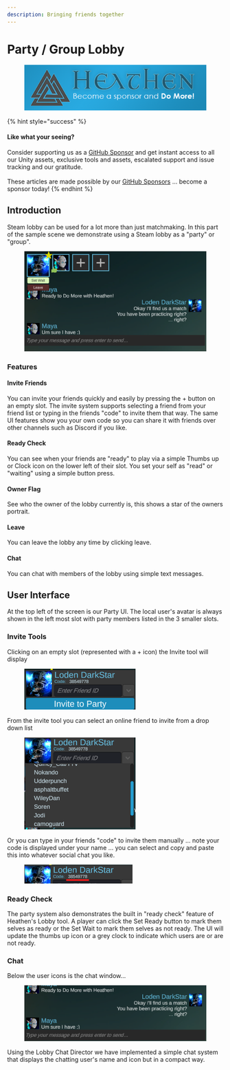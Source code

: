 ```yaml
---
description: Bringing friends together
---
```


# Party / Group Lobby

<figure><img src="../../../../.gitbook/assets/512x128 Sponsor Banner.png" alt="Become a sponsor and Do More"><figcaption></figcaption></figure>

{% hint style="success" %}
#### Like what your seeing?

Consider supporting us as a [GitHub Sponsor](../../../../company/become-a-sponsor.md) and get instant access to all our Unity assets, exclusive tools and assets, escalated support and issue tracking and our gratitude.\
\
These articles are made possible by our [GitHub Sponsors](https://github.com/sponsors/heathen-engineering) ... become a sponsor today!
{% endhint %}

## Introduction&#x20;

Steam lobby can be used for a lot more than just matchmaking. In this part of the sample scene we demonstrate using a Steam lobby as a "party" or "group".

<figure><img src="../../../../.gitbook/assets/image (3).png" alt=""><figcaption></figcaption></figure>

### Features

#### Invite Friends

You can invite your friends quickly and easily by pressing the + button on an empty slot. The invite system supports selecting a friend from your friend list or typing in the friends "code" to invite them that way. The same UI features show you your own code so you can share it with friends over other channels such as Discord if you like.

#### Ready Check

You can see when your friends are "ready" to play via a simple Thumbs up or Clock icon on the lower left of their slot. You set your self as "read" or "waiting" using a simple button press.

#### Owner Flag

See who the owner of the lobby currently is, this shows a star of the owners portrait.

#### Leave

You can leave the lobby any time by clicking leave.

#### Chat

You can chat with members of the lobby using simple text messages.

## User Interface

At the top left of the screen is our Party UI. The local user's avatar is always shown in the left most slot with party members listed in the 3 smaller slots.&#x20;

### Invite Tools

Clicking on an empty slot (represented with a + icon) the Invite tool will display

<figure><img src="../../../../.gitbook/assets/image (1) (1).png" alt=""><figcaption></figcaption></figure>

From the invite tool you can select an online friend to invite from a drop down list

<figure><img src="../../../../.gitbook/assets/image (2) (1).png" alt=""><figcaption></figcaption></figure>

Or you can type in your friends "code" to invite them manually ... note your code is displayed under your name ... you can select and copy and paste this into whatever social chat you like.

<figure><img src="../../../../.gitbook/assets/image (101).png" alt=""><figcaption></figcaption></figure>

### Ready Check

The party system also demonstrates the built in "ready check" feature of Heathen's Lobby tool. A player can click the Set Ready button to mark them selves as ready or the Set Wait to mark them selves as not ready. The UI will update the thumbs up icon or a grey clock to indicate which users are or are not ready.

### Chat

Below the user icons is the chat window...

<figure><img src="../../../../.gitbook/assets/image (5).png" alt=""><figcaption></figcaption></figure>

Using the Lobby Chat Director we have implemented a simple chat system that displays the chatting user's name and icon but in a compact way.
